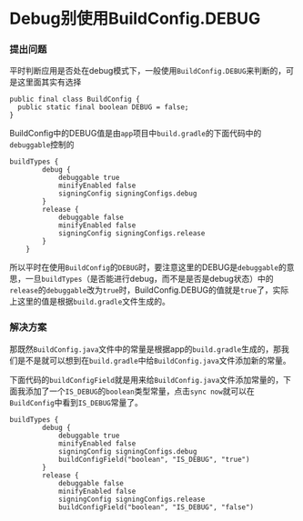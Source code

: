 
# Debug别使用BuildConfig.DEBUG

### 提出问题
平时判断应用是否处在debug模式下，一般使用`BuildConfig.DEBUG`来判断的，可是这里面其实有选择

```
public final class BuildConfig {
  public static final boolean DEBUG = false;
}
```
BuildConfig中的DEBUG值是由`app`项目中`build.gradle`的下面代码中的`debuggable`控制的

```
buildTypes {
        debug {
            debuggable true
            minifyEnabled false
            signingConfig signingConfigs.debug
        }
        release {
            debuggable false
            minifyEnabled false
            signingConfig signingConfigs.release
        }
    }
```
所以平时在使用`BuildConfig`的`DEBUG`时，要注意这里的DEBUG是`debuggable`的意思，一旦`buildTypes`（是否能进行debug，而不是是否是debug状态）中的`release`的`debuggable`改为`true`时，BuildConfig.DEBUG的值就是`true`了，实际上这里的值是根据`build.gradle`文件生成的。

### 解决方案
那既然`BuildConfig.java`文件中的常量是根据app的`build.gradle`生成的，那我们是不是就可以想到在`build.gradle`中给`BuildConfig.java`文件添加新的常量。

下面代码的`buildConfigField`就是用来给`BuildConfig.java`文件添加常量的，下面我添加了一个`IS_DEBUG`的`boolean`类型常量，点击`sync now`就可以在`BuildConfig`中看到`IS_DEBUG`常量了。

```
buildTypes {
        debug {
            debuggable true
            minifyEnabled false
            signingConfig signingConfigs.debug
            buildConfigField("boolean", "IS_DEBUG", "true")
        }
        release {
            debuggable false
            minifyEnabled false
            signingConfig signingConfigs.release
            buildConfigField("boolean", "IS_DEBUG", "false")
```